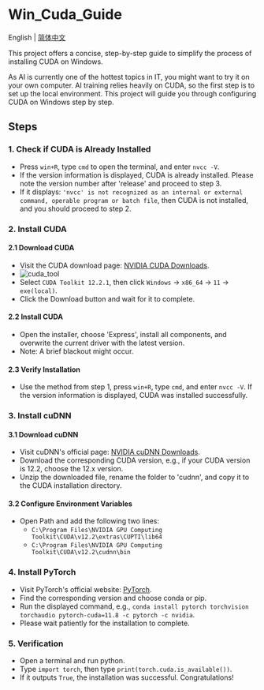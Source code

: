 # Win_Cuda_Guide

 English | [简体中文](README_CN.md)

This project offers a concise, step-by-step guide to simplify the process of installing CUDA on Windows.

As AI is currently one of the hottest topics in IT, you might want to try it on your own computer. AI training relies heavily on CUDA, so the first step is to set up the local environment. This project will guide you through configuring CUDA on Windows step by step.

## Steps

### 1. Check if CUDA is Already Installed
- Press `win+R`, type `cmd` to open the terminal, and enter `nvcc -V`.
- If the version information is displayed, CUDA is already installed. Please note the version number after 'release' and proceed to step 3.
- If it displays: `'nvcc' is not recognized as an internal or external command, operable program or batch file`, then CUDA is not installed, and you should proceed to step 2.

### 2. Install CUDA

#### 2.1 Download CUDA
- Visit the CUDA download page: [NVIDIA CUDA Downloads](https://developer.nvidia.com/cuda-downloads).
- ![cuda_tool](https://github.com/Cola-Rex/Win_Cuda_Guide/assets/16102355/79c0b4fa-a71c-4368-9b78-b9236db8434f)
- Select `CUDA Toolkit 12.2.1`, then click `Windows` -> `x86_64` -> `11` -> `exe(local)`.
- Click the Download button and wait for it to complete.

#### 2.2 Install CUDA
- Open the installer, choose 'Express', install all components, and overwrite the current driver with the latest version.
- Note: A brief blackout might occur.

#### 2.3 Verify Installation
- Use the method from step 1, press `win+R`, type `cmd`, and enter `nvcc -V`. If the version information is displayed, CUDA was installed successfully.

### 3. Install cuDNN

#### 3.1 Download cuDNN
- Visit cuDNN's official page: [NVIDIA cuDNN Downloads](https://developer.nvidia.com/rdp/cudnn-download).
- Download the corresponding CUDA version, e.g., if your CUDA version is 12.2, choose the 12.x version.
- Unzip the downloaded file, rename the folder to 'cudnn', and copy it to the CUDA installation directory.

#### 3.2 Configure Environment Variables
- Open Path and add the following two lines:
  - `C:\Program Files\NVIDIA GPU Computing Toolkit\CUDA\v12.2\extras\CUPTI\lib64`
  - `C:\Program Files\NVIDIA GPU Computing Toolkit\CUDA\v12.2\cudnn\bin`

### 4. Install PyTorch
- Visit PyTorch's official website: [PyTorch](https://pytorch.org/get-started/locally/).
- Find the corresponding version and choose conda or pip.
- Run the displayed command, e.g., `conda install pytorch torchvision torchaudio pytorch-cuda=11.8 -c pytorch -c nvidia`.
- Please wait patiently for the installation to complete.

### 5. Verification
- Open a terminal and run python.
- Type `import torch`, then type `print(torch.cuda.is_available())`.
- If it outputs `True`, the installation was successful. Congratulations!
